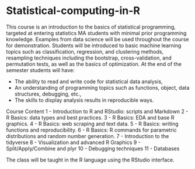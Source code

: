 # Statistical-computing-in-R

This course is an introduction to the basics of statistical programming, targeted at entering statistics MA students with minimal
prior programming knowledge. Examples from data science will be used throughout the course for demonstration. Students will be introduced to basic machine learning topics such as classification, regression, and clustering methods, resampling techniques including the bootstrap, cross-validation, and permutation tests, as well as the basics of optimization. At the end of the semester students
will have:
- The ability to read and write code for statistical data analysis,
- An understanding of programming topics such as functions, object, data structures, debugging, etc.,
- The skills to display analysis results in reproducible ways.

Course Content
1 - Introduction to R and RStudio: scripts and Markdown
2 - R Basics: data types and best practices.
3 - R Basics: EDA and base R graphics.
4 - R Basics: web scraping and text data.
5 - R Basics: writing functions and reproducibility.
6 - R Basics: R commands for parametric distributions and random number generation.
7 - Introduction to the tidyverse
8 - Visualization and advanced R Graphics
9 - Split/Apply/Combine and plyr
10 - Debugging techniques
11 - Databases

The class will be taught in the R language using the RStudio interface.
